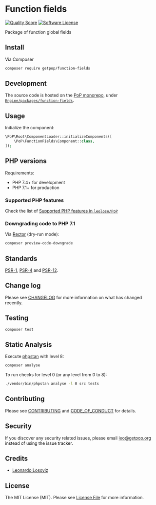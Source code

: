 # Function fields

<!-- [![Build Status][ico-travis]][link-travis] -->
[![Quality Score][ico-code-quality]][link-code-quality]
[![Software License][ico-license]](LICENSE.md)

<!--
[![Latest Version on Packagist][ico-version]][link-packagist]
[![Coverage Status][ico-scrutinizer]][link-scrutinizer]
[![Total Downloads][ico-downloads]][link-downloads]
-->

Package of function global fields

## Install

Via Composer

``` bash
composer require getpop/function-fields
```

## Development

The source code is hosted on the [PoP monorepo](https://github.com/leoloso/PoP), under [`Engine/packages/function-fields`](https://github.com/leoloso/PoP/tree/master/layers/Engine/packages/function-fields).

## Usage

Initialize the component:

``` php
\PoP\Root\ComponentLoader::initializeComponents([
    \PoP\FunctionFields\Component::class,
]);
```

## PHP versions

Requirements:

- PHP 7.4+ for development
- PHP 7.1+ for production

### Supported PHP features

Check the list of [Supported PHP features in `leoloso/PoP`](https://github.com/leoloso/PoP/#supported-php-features)

### Downgrading code to PHP 7.1

Via [Rector](https://github.com/rectorphp/rector) (dry-run mode):

```bash
composer preview-code-downgrade
```

## Standards

[PSR-1](https://www.php-fig.org/psr/psr-1), [PSR-4](https://www.php-fig.org/psr/psr-4) and [PSR-12](https://www.php-fig.org/psr/psr-12).

## Change log

Please see [CHANGELOG](CHANGELOG.md) for more information on what has changed recently.

## Testing

``` bash
composer test
```

## Static Analysis

Execute [phpstan](https://github.com/phpstan/phpstan) with level 8:

``` bash
composer analyse
```

To run checks for level 0 (or any level from 0 to 8):

``` bash
./vendor/bin/phpstan analyse -l 0 src tests
```

## Contributing

Please see [CONTRIBUTING](CONTRIBUTING.md) and [CODE_OF_CONDUCT](CODE_OF_CONDUCT.md) for details.

## Security

If you discover any security related issues, please email leo@getpop.org instead of using the issue tracker.

## Credits

- [Leonardo Losoviz][link-author]

## License

The MIT License (MIT). Please see [License File](LICENSE.md) for more information.

[ico-version]: https://img.shields.io/packagist/v/getpop/function-fields.svg?style=flat-square
[ico-license]: https://img.shields.io/badge/license-MIT-brightgreen.svg?style=flat-square
[ico-travis]: https://img.shields.io/travis/getpop/function-fields/master.svg?style=flat-square
[ico-scrutinizer]: https://img.shields.io/scrutinizer/coverage/g/getpop/function-fields.svg?style=flat-square
[ico-code-quality]: https://img.shields.io/scrutinizer/g/getpop/function-fields.svg?style=flat-square
[ico-downloads]: https://img.shields.io/packagist/dt/getpop/function-fields.svg?style=flat-square

[link-packagist]: https://packagist.org/packages/getpop/function-fields
[link-travis]: https://travis-ci.org/getpop/function-fields
[link-scrutinizer]: https://scrutinizer-ci.com/g/getpop/function-fields/code-structure
[link-code-quality]: https://scrutinizer-ci.com/g/getpop/function-fields
[link-downloads]: https://packagist.org/packages/getpop/function-fields
[link-contributors]: ../../../../../../contributors
[link-author]: https://github.com/leoloso
